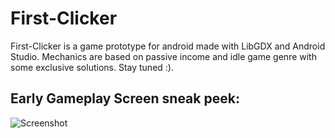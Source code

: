 # First-Clicker

First-Clicker is a game prototype for android made with LibGDX and Android Studio. Mechanics are based on passive income and idle game genre with some exclusive solutions. Stay tuned :).

## Early Gameplay Screen sneak peek:

![Screenshot](https://i.imgur.com/g3R2fEe.png{:width="100px"})
